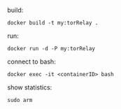 build:
```
docker build -t my:torRelay .
```

run:
```
docker run -d -P my:torRelay
```

connect to bash:
```
docker exec -it <containerID> bash
```

show statistics:
```
sudo arm
```
